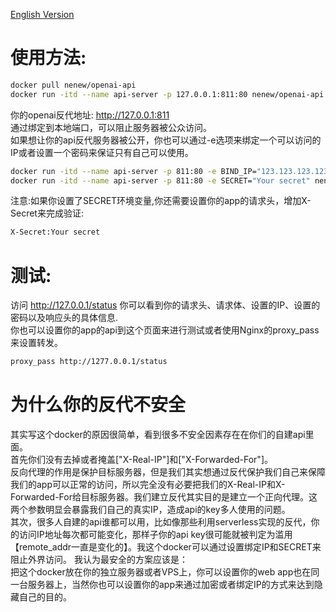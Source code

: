 [English Version](https://github.com/nenew/openai-api/blob/main/README_EN.md "English Version")
# 使用方法:
```bash
docker pull nenew/openai-api
docker run -itd --name api-server -p 127.0.0.1:811:80 nenew/openai-api
```
你的openai反代地址: http://127.0.0.1:811  
通过绑定到本地端口，可以阻止服务器被公众访问。  
如果想让你的api反代服务器被公开，你也可以通过-e选项来绑定一个可以访问的IP或者设置一个密码来保证只有自己可以使用。
```bash
docker run -itd --name api-server -p 811:80 -e BIND_IP="123.123.123.123" nenew/openai-api
docker run -itd --name api-server -p 811:80 -e SECRET="Your secret" nenew/openai-api
```
注意:如果你设置了SECRET环境变量,你还需要设置你的app的请求头，增加X-Secret来完成验证:
```html
X-Secret:Your secret
```
# 测试:
访问 http://127.0.0.1/status 你可以看到你的请求头、请求体、设置的IP、设置的密码以及响应头的具体信息.  
你也可以设置你的app的api到这个页面来进行测试或者使用Nginx的proxy_pass来设置转发。
```html
proxy_pass http://1277.0.0.1/status

```
# 为什么你的反代不安全
其实写这个docker的原因很简单，看到很多不安全因素存在在你们的自建api里面。  
首先你们没有去掉或者掩盖["X-Real-IP"]和["X-Forwarded-For"]。  
反向代理的作用是保护目标服务器，但是我们其实想通过反代保护我们自己来保障我们的app可以正常的访问，所以完全没有必要把我们的X-Real-IP和X-Forwarded-For给目标服务器。我们建立反代其实目的是建立一个正向代理。这两个参数明显会暴露我们自己的真实IP，造成api的key多人使用的问题。  
其次，很多人自建的api谁都可以用，比如像那些利用serverless实现的反代，你的访问IP地址每次都可能变化，那样子你的api key很可能就被判定为滥用【remote_addr一直是变化的】。我这个docker可以通过设置绑定IP和SECRET来阻止外界访问。
我认为最安全的方案应该是：  
把这个docker放在你的独立服务器或者VPS上，你可以设置你的web app也在同一台服务器上，当然你也可以设置你的app来通过加密或者绑定IP的方式来达到隐藏自己的目的。
